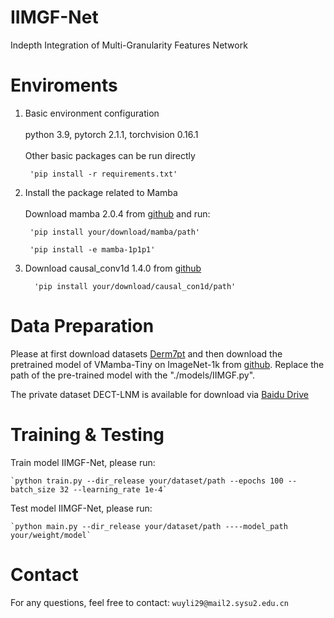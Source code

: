 # IIMGF-Net
Indepth Integration of Multi-Granularity Features Network

# Enviroments
1. Basic environment configuration<br><br>python 3.9, pytorch 2.1.1, torchvision 0.16.1<br><br>Other basic packages can be run directly
    
        'pip install -r requirements.txt'
2. Install the package related to Mamba<br><br>Download mamba 2.0.4 from [github](https://github.com/state-spaces/mamba/releases/tag/v2.0.4) and run:

        'pip install your/download/mamba/path'

        'pip install -e mamba-1p1p1'
3. Download causal_conv1d 1.4.0 from [github](https://github.com/Dao-AILab/causal-conv1d/releases/tag/v1.4.0)

         'pip install your/download/causal_con1d/path'


# Data Preparation
Please at first download datasets [Derm7pt](https://derm.cs.sfu.ca/Download.html) and then download the pretrained model of 
VMamba-Tiny on ImageNet-1k from [github](https://github.com/MzeroMiko/VMamba). Replace the path of the pre-trained model with the "./models/IIMGF.py".

The private dataset DECT-LNM is available for download via [Baidu Drive](https://pan.baidu.com/s/1nkbHR8IlUPoBWTv9xvZVNg?pwd=udk8)

     
# Training & Testing

Train model IIMGF-Net, please run:


    `python train.py --dir_release your/dataset/path --epochs 100 --batch_size 32 --learning_rate 1e-4`

Test model IIMGF-Net, please run:

    `python main.py --dir_release your/dataset/path ----model_path your/weight/model`
     

# Contact
For any questions, feel free to contact: `wuyli29@mail2.sysu2.edu.cn`